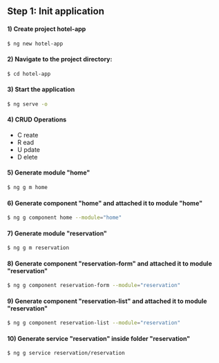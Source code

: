 ## Step 1: Init application

#### 1) Create project hotel-app

```bash
$ ng new hotel-app
```

#### 2) Navigate to the project directory:

```bash
$ cd hotel-app
```

#### 3) Start the application

```bash
$ ng serve -o
```

#### 4) CRUD Operations 
- C reate
- R ead
- U pdate
- D elete

#### 5) Generate module "home"
``` bash
$ ng g m home
```

#### 6) Generate component "home" and attached it to module "home"
``` bash
$ ng g component home --module="home"
```

#### 7) Generate module "reservation"
``` bash
$ ng g m reservation
```

#### 8) Generate component "reservation-form" and attached it to module "reservation"
``` bash
$ ng g component reservation-form --module="reservation"

```

#### 9) Generate component "reservation-list" and attached it to module "reservation"
``` bash
$ ng g component reservation-list --module="reservation"
```

#### 10) Generate service "reservation" inside folder "reservation"
``` bash
$ ng g service reservation/reservation
```